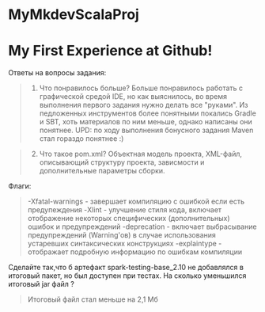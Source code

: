 # MyMkdevScalaProj
# My First Experience at Github!

Ответы на вопросы задания:
>1. Что понравилось больше?
Больше понравилось работать с графической средой IDE, но как выяснилось, во время выполнения первого задания нужно делать все "руками". Из педложенных инструментов более понятными покались Gradle и SBT, хоть материалов по ним меньше, однако написаны они понятнее. UPD: по ходу выполнения бонусного задания Maven стал гораздо понятнее :) 

>2. Что такое pom.xml?
Объектная модель проекта, XML-файл, описывающий структуру проекта, зависмости и дополнительные параметры сборки.

Флаги:
> -Xfatal-warnings - завершает компиляцию с ошибкой если есть предупеждения
-Xlint - улучшение стиля кода, включает отображение некоторых специфических (дополнительных) ошибок и предупреждений
-deprecation - включает выбрасывание предупреждений (Warning'ов) в случае использования устаревших синтаксических конструкциях
-explaintype - отображает подробную информацию по ошибкам компиляции

Cделайте так,что б артефакт spark-testing-base_2.10 не добавлялся в итоговый пакет, но был доступен при тестах. На сколько уменьшился итоговый jar файл ?
> Итоговый файл стал меньше на 2,1 Мб
